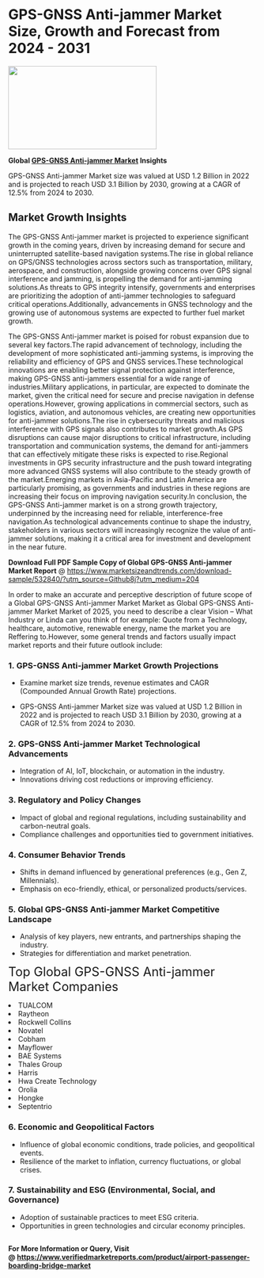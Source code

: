 <H1>GPS-GNSS Anti-jammer Market Size, Growth and Forecast from 2024 - 2031</H1><img class="aligncenter size-medium wp-image-584254" src="https://thirdeyenews.in/wp-content/uploads/2024/09/Global-Market-Research-300x168.jpeg" alt="" width="300" height="168" /><p><strong>Global&nbsp;<a href="https://www.marketsizeandtrends.com/download-sample/532840/?utm_source=Github8j?utm_medium=204">GPS-GNSS Anti-jammer Market</a> Insights</strong></p><p>GPS-GNSS Anti-jammer Market size was valued at USD 1.2 Billion in 2022 and is projected to reach USD 3.1 Billion by 2030, growing at a CAGR of 12.5% from 2024 to 2030.</p><p><h2>Market Growth Insights</h2> <p>The GPS-GNSS Anti-jammer market is projected to experience significant growth in the coming years, driven by increasing demand for secure and uninterrupted satellite-based navigation systems.The rise in global reliance on GPS/GNSS technologies across sectors such as transportation, military, aerospace, and construction, alongside growing concerns over GPS signal interference and jamming, is propelling the demand for anti-jamming solutions.As threats to GPS integrity intensify, governments and enterprises are prioritizing the adoption of anti-jammer technologies to safeguard critical operations.Additionally, advancements in GNSS technology and the growing use of autonomous systems are expected to further fuel market growth.</p> <p>The GPS-GNSS Anti-jammer market is poised for robust expansion due to several key factors.The rapid advancement of technology, including the development of more sophisticated anti-jamming systems, is improving the reliability and efficiency of GPS and GNSS services.These technological innovations are enabling better signal protection against interference, making GPS-GNSS anti-jammers essential for a wide range of industries.Military applications, in particular, are expected to dominate the market, given the critical need for secure and precise navigation in defense operations.However, growing applications in commercial sectors, such as logistics, aviation, and autonomous vehicles, are creating new opportunities for anti-jammer solutions.The rise in cybersecurity threats and malicious interference with GPS signals also contributes to market growth.As GPS disruptions can cause major disruptions to critical infrastructure, including transportation and communication systems, the demand for anti-jammers that can effectively mitigate these risks is expected to rise.Regional investments in GPS security infrastructure and the push toward integrating more advanced GNSS systems will also contribute to the steady growth of the market.Emerging markets in Asia-Pacific and Latin America are particularly promising, as governments and industries in these regions are increasing their focus on improving navigation security.In conclusion, the GPS-GNSS Anti-jammer market is on a strong growth trajectory, underpinned by the increasing need for reliable, interference-free navigation.As technological advancements continue to shape the industry, stakeholders in various sectors will increasingly recognize the value of anti-jammer solutions, making it a critical area for investment and development in the near future.</p> <p><span class=""><strong>Download Full PDF Sample Copy of Global GPS-GNSS Anti-jammer Market Report</strong> @ <a href="https://www.marketsizeandtrends.com/download-sample/532840/?utm_source=Github8j?utm_medium=204" target="_blank">https://www.marketsizeandtrends.com/download-sample/532840/?utm_source=Github8j?utm_medium=204</a></span></p><p>In order to make an accurate and perceptive description of future scope of a Global&nbsp;GPS-GNSS Anti-jammer Market Market as Global&nbsp;GPS-GNSS Anti-jammer Market Market of 2025, you need to describe a clear Vision &ndash; What Industry or Linda can you think of for example: Quote from a Technology, healthcare, automotive, renewable energy, name the market you are Reffering to.However, some general trends and factors usually impact market reports and their future outlook include:</p><h3>1.&nbsp;<strong>GPS-GNSS Anti-jammer Market Growth Projections</strong></h3><ul><li>Examine market size trends, revenue estimates and CAGR (Compounded Annual Growth Rate) projections.</li><li><p>GPS-GNSS Anti-jammer Market size was valued at USD 1.2 Billion in 2022 and is projected to reach USD 3.1 Billion by 2030, growing at a CAGR of 12.5% from 2024 to 2030.</p></li></ul><h3>2.&nbsp;<strong>GPS-GNSS Anti-jammer Market Technological Advancements</strong></h3><ul><li>Integration of AI, IoT, blockchain, or automation in the industry.</li><li>Innovations driving cost reductions or improving efficiency.</li></ul><h3>3.&nbsp;<strong>Regulatory and Policy Changes</strong></h3><ul><li>Impact of global and regional regulations, including sustainability and carbon-neutral goals.</li><li>Compliance challenges and opportunities tied to government initiatives.</li></ul><h3>4.&nbsp;<strong>Consumer Behavior Trends</strong></h3><ul><li>Shifts in demand influenced by generational preferences (e.g., Gen Z, Millennials).</li><li>Emphasis on eco-friendly, ethical, or personalized products/services.</li></ul><h3>5.&nbsp;<strong>Global GPS-GNSS Anti-jammer Market Competitive Landscape</strong></h3><ul><li>Analysis of key players, new entrants, and partnerships shaping the industry.</li><li>Strategies for differentiation and market penetration.</li></ul><p data-pm-slice="1 1 []"><span style="color: inherit; font-family: inherit; font-size: 25px;">Top Global GPS-GNSS Anti-jammer Market Companies</span></p><div class="" data-test-id=""><p><li>TUALCOM</li><li> Raytheon</li><li> Rockwell Collins</li><li> Novatel</li><li> Cobham</li><li> Mayflower</li><li> BAE Systems</li><li> Thales Group</li><li> Harris</li><li> Hwa Create Technology</li><li> Orolia</li><li> Hongke</li><li> Septentrio</li></p></div><h3>6.&nbsp;<strong>Economic and Geopolitical Factors</strong></h3><ul><li>Influence of global economic conditions, trade policies, and geopolitical events.</li><li>Resilience of the market to inflation, currency fluctuations, or global crises.</li></ul><h3>7.&nbsp;<strong>Sustainability and ESG (Environmental, Social, and Governance)</strong></h3><ul><li>Adoption of sustainable practices to meet ESG criteria.</li><li>Opportunities in green technologies and circular economy principles.</li></ul><h2><strong style="font-size: 14px;">For More Information or Query, Visit @&nbsp;</strong><a style="background-color: #ffffff; font-size: 14px;" href="https://www.marketsizeandtrends.com/report/gps-gnss-anti-jammer-market/" target="_blank">https://www.verifiedmarketreports.com/product/airport-passenger-boarding-bridge-market</a></h2>